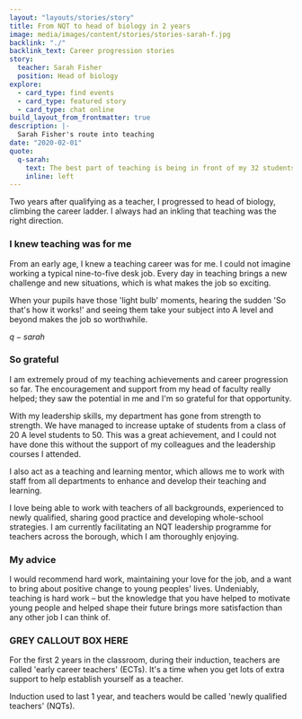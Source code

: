 ```yaml
---
layout: "layouts/stories/story"
title: From NQT to head of biology in 2 years
image: media/images/content/stories/stories-sarah-f.jpg
backlink: "./"
backlink_text: Career progression stories
story:
  teacher: Sarah Fisher
  position: Head of biology
explore:
  - card_type: find events
  - card_type: featured story
  - card_type: chat online
build_layout_from_frontmatter: true
description: |-
  Sarah Fisher's route into teaching
date: "2020-02-01"
quote:
  q-sarah:
    text: The best part of teaching is being in front of my 32 students and seeing how my passion for the subject I teach rubs off on them
    inline: left
---
```


Two years after qualifying as a teacher, I progressed to head of biology, climbing the career ladder. I always had an inkling that teaching was the right direction.

### I knew teaching was for me

From an early age, I knew a teaching career was for me. I could not imagine working a typical nine-to-five desk job. Every day in teaching brings a new challenge and new situations, which is what makes the job so exciting.

When your pupils have those 'light bulb' moments, hearing the sudden 'So that's how it works!' and seeing them take your subject into A level and beyond makes the job so worthwhile.

$q-sarah$

### So grateful

I am extremely proud of my teaching achievements and career progression so far. The encouragement and support from my head of faculty really helped; they saw the potential in me and I'm so grateful for that opportunity.

With my leadership skills, my department has gone from strength to strength. We have managed to increase uptake of students from a class of 20 A level students to 50. This was a great achievement, and I could not have done this without the support of my colleagues and the leadership courses I attended.

I also act as a teaching and learning mentor, which allows me to work with staff from all departments to enhance and develop their teaching and learning.

I love being able to work with teachers of all backgrounds, experienced to newly qualified, sharing good practice and developing whole-school strategies. I am currently facilitating an NQT leadership programme for teachers across the borough, which I am thoroughly enjoying.

### My advice

I would recommend hard work, maintaining your love for the job, and a want to bring about positive change to young peoples' lives. Undeniably, teaching is hard work – but the knowledge that you have helped to motivate young people and helped shape their future brings more satisfaction than any other job I can think of.

### GREY CALLOUT BOX HERE

For the first 2 years in the classroom, during their induction, teachers are called 'early career teachers' (ECTs). 
It's a time when you get lots of extra support to help establish yourself as a teacher.

Induction used to last 1 year, and teachers would be called 'newly qualified teachers' (NQTs).

